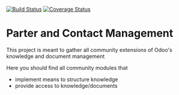 [![Build Status](https://travis-ci.org/OCA/partner-contact.svg?branch=8.0)](https://travis-ci.org/OCA/partner-contact)
[![Coverage Status](https://coveralls.io/repos/OCA/partner-contact/badge.png?branch=8.0)](https://coveralls.io/r/OCA/partner-contact?branch=8.0)

Parter and Contact Management
=============================

This project is meant to gather all community extensions of Odoo's knowledge and document management

Here you should find all community modules that

- implement means to structure knowledge
- provide access to knowledge/documents
